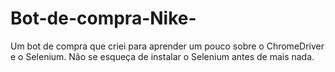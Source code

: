 # Bot-de-compra-Nike-
Um bot de compra que criei para aprender um pouco sobre o ChromeDriver e o Selenium.
Não se esqueça de instalar o Selenium antes de mais nada.
